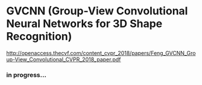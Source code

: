# GVCNN (Group-View Convolutional Neural Networks for 3D Shape Recognition)
http://openaccess.thecvf.com/content_cvpr_2018/papers/Feng_GVCNN_Group-View_Convolutional_CVPR_2018_paper.pdf

### in progress...

